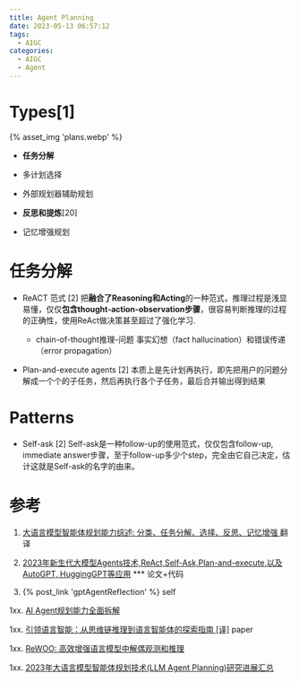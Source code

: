 ```yaml
---
title: Agent Planning
date: 2023-05-13 06:57:12
tags:
  - AIGC
categories: 
  - AIGC
  - Agent  
---
```


<p></p>
<!-- more -->


# Types[1]
{% asset_img  'plans.webp' %}

+ **任务分解** 

+ 多计划选择

+ 外部规划器辅助规划

+ **反思和提炼**[20] 

+ 记忆增强规划

# 任务分解
+ ReACT 范式 [2]
  把**融合了Reasoning和Acting**的一种范式，推理过程是浅显易懂，仅仅**包含thought-action-observation步骤**，很容易判断推理的过程的正确性，使用ReAct做决策甚至超过了强化学习.  
  - chain-of-thought推理-问题
   事实幻想（fact hallucination）和错误传递（error propagation）

+ Plan-and-execute agents [2]
  本质上是先计划再执行，即先把用户的问题分解成一个个的子任务，然后再执行各个子任务，最后合并输出得到结果 

# Patterns  
+ Self-ask [2]
  Self-ask是一种follow-up的使用范式，仅仅包含follow-up, immediate answer步骤，至于follow-up多少个step，完全由它自己决定，估计这就是Self-ask的名字的由来。

# 参考
1. [大语言模型智能体规划能力综述: 分类、任务分解、选择、反思、记忆增强 ](https://mp.weixin.qq.com/s/1POXDVJDv3ob1HqpKjb3Mg) 翻译

2. [2023年新生代大模型Agents技术,ReAct,Self-Ask,Plan-and-execute,以及AutoGPT, HuggingGPT等应用](https://zhuanlan.zhihu.com/p/642357544) ***  论文+代码

20. {% post_link 'gptAgentReflection' %} self

1xx. [AI Agent规划能力全面拆解](https://mp.weixin.qq.com/s/NhpJMmIcnF57qEuUkxD4kQ)

1xx. [引领语言智能：从思维链推理到语言智能体的探索指南 [译]](https://baoyu.io/translations/ai-paper/2311.11797-igniting-language-intelligence-the-hitchhikers-guide-from-chain-of-thought-reasoning-to-language-agents) paper

1xx. [ReWOO: 高效增强语言模型中解偶观测和推理](https://zhuanlan.zhihu.com/p/671491031)

1xx. [2023年大语言模型智能体规划技术(LLM Agent Planning)研究进展汇总](https://mp.weixin.qq.com/s?__biz=Mzg5NTc2OTcyOQ==&mid=2247488040&idx=1&sn=f404a5fc2b0380eac00564046abc77d5)

